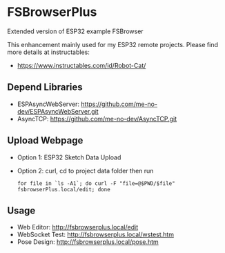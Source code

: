 # FSBrowserPlus
Extended version of ESP32 example FSBrowser

This enhancement mainly used for my ESP32 remote projects. Please find more details at instructables:

- <https://www.instructables.com/id/Robot-Cat/>

## Depend Libraries
- ESPAsyncWebServer: <https://github.com/me-no-dev/ESPAsyncWebServer.git>
- AsyncTCP: <https://github.com/me-no-dev/AsyncTCP.git>

## Upload Webpage
- Option 1: ESP32 Sketch Data Upload
- Option 2: curl, cd to project data folder then run

    ```
    for file in `ls -A1`; do curl -F "file=@$PWD/$file" fsbrowserPlus.local/edit; done
    ```

## Usage
- Web Editor: <http://fsbrowserplus.local/edit>
- WebSocket Test: <http://fsbrowserplus.local/wstest.htm>
- Pose Design: <http://fsbrowserplus.local/pose.htm>
